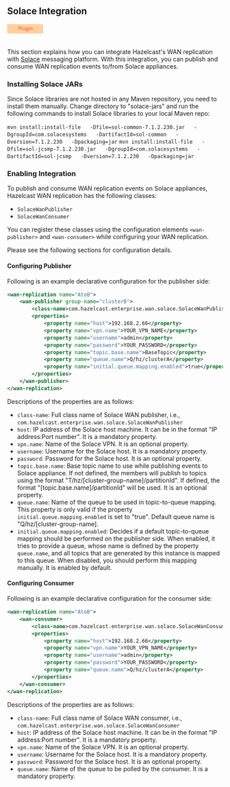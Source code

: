 
## Solace Integration

<img src="images/Plugin_New.png" alt="Tomcat Plugin" height="22" width="84">
<br></br>

This section explains how you can integrate Hazelcast's WAN replication with [Solace](http://www.solacesystems.com/) messaging platform. With this integration, you can publish and consume WAN replication events to/from Solace appliances. 


### Installing Solace JARs

Since Solace libraries are not hosted in any Maven repository, you need to install them manually.
Change directory to "solace-jars" and run the following commands to install Solace libraries to your local Maven repo:

`mvn install:install-file   -Dfile=sol-common-7.1.2.230.jar   -DgroupId=com.solacesystems   -DartifactId=sol-common   -Dversion=7.1.2.230   -Dpackaging=jar`
`mvn install:install-file   -Dfile=sol-jcsmp-7.1.2.230.jar   -DgroupId=com.solacesystems   -DartifactId=sol-jcsmp   -Dversion=7.1.2.230   -Dpackaging=jar`

### Enabling Integration

To publish and consume WAN replication events on Solace appliances, Hazelcast WAN replication has the following classes:

- `SolaceWanPublisher`
- `SolaceWanConsumer`

You can register these classes using the configuration elements `<wan-publisher>` and `<wan-consumer>` while configuring your WAN replication. 

Please see the following sections for configuration details.

#### Configuring Publisher

Following is an example declarative configuration for the publisher side:

```xml
<wan-replication name="AtoB">
    <wan-publisher group-name="clusterB">
        <class-name>com.hazelcast.enterprise.wan.solace.SolaceWanPublisher</class-name>
        <properties>
			<property name="host">192.168.2.66</property>
			<property name="vpn.name">YOUR_VPN_NAME</property>
			<property name="username">admin</property>
			<property name="password">YOUR_PASSWORD</property>
			<property name="topic.base.name">BaseTopic</property>
			<property name="queue.name">Q/hz/clusterA</property>
			<property name="initial.queue.mapping.enabled">true</property>
		</properties>
    </wan-publisher>
</wan-replication>
```

Descriptions of the properties are as follows:

- `class-name`: Full class name of Solace WAN publisher, i.e., `com.hazelcast.enterprise.wan.solace.SolaceWanPublisher`
- `host`: IP address of the Solace host machine. It can be in the format "IP address:Port number". It is a mandatory property.
- `vpn.name`: Name of the Solace VPN. It is an optional property.
- `username`: Username for the Solace host. It is a mandatory property.
- `password`: Password for the Solace host. It is an optional property.
- `topic.base.name`: Base topic name to use while publishing events to Solace appliance. If not defined, the members will publish to topics using the format "T/hz/[cluster-group-name]/partitionId". If defined, the format "[topic.base.name]/partitionId" will be used. It is an optional property.
- `queue.name`: Name of the queue to be used in topic-to-queue mapping. This property is only valid if the property `initial.queue.mapping.enabled` is set to "true". Default queue name is "Q/hz/[cluster-group-name].
- `initial.queue.mapping.enabled`: Decides if a default topic-to-queue mapping should be performed on the publisher side. When enabled, it tries to provide a queue, whose name is defined by the property `queue.name`, and all topics that are generated by this instance is mapped to this queue. When disabled, you should perform this mapping manually. It is enabled by default.



#### Configuring Consumer

Following is an example declarative configuration for the consumer side:

```xml
<wan-replication name="AtoB">
    <wan-consumer>
        <class-name>com.hazelcast.enterprise.wan.solace.SolaceWanConsumer</class-name>
        <properties>
			<property name="host">192.168.2.66</property>
			<property name="vpn.name">YOUR_VPN_NAME</property>
			<property name="username">admin</property>
			<property name="password">YOUR_PASSWORD</property>
			<property name="queue.name">Q/hz/clusterA</property>
		</properties>
    </wan-consumer>
</wan-replication>
```

Descriptions of the properties are as follows:

- `class-name`: Full class name of Solace WAN consumer, i.e., `com.hazelcast.enterprise.wan.solace.SolaceWanConsumer`
- `host`: IP address of the Solace host machine. It can be in the format "IP address:Port number". It is a mandatory property.
- `vpn.name`: Name of the Solace VPN. It is an optional property.
- `username`: Username for the Solace host. It is a mandatory property.
- `password`: Password for the Solace host. It is an optional property.
- `queue.name`: Name of the queue to be polled by the consumer. It is a mandatory property.
